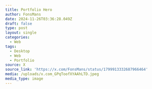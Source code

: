 ```yaml
---
title: Portfolio Hero
author: FonsMans
date: 2024-11-26T03:36:28.049Z
draft: false
type: post
layout: single
categories:
  - Web
tags:
  - Desktop
  - Web
  - Portfolio
source: X
source_link: 'https://x.com/FonsMans/status/1799913332687966464'
media: /uploads/x.com_GPqToofXYAAhLTD.jpeg
media_type: image
---
```


